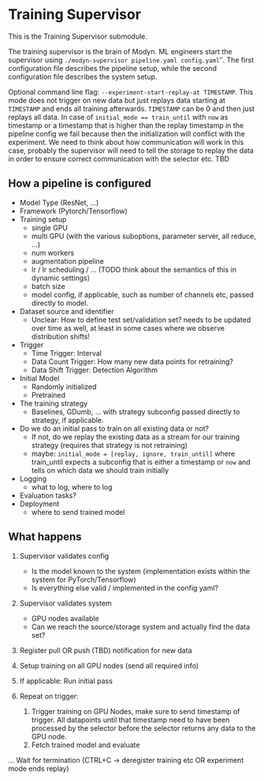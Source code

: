 # Training Supervisor

This is the Training Supervisor submodule. 

The training supervisor is the brain of Modyn. ML engineers start the supervisor using `./modyn-supervisor pipeline.yaml config.yaml`″.
The first configuration file describes the pipeline setup, while the second configuration file describes the system setup.

Optional command line flag: `--experiment-start-replay-at TIMESTAMP`.
This mode does not trigger on new data but just replays data starting at `TIMESTAMP` and ends all training afterwards.
`TIMESTAMP` can be 0 and then just replays all data.
In case of `initial_mode == train_until` with `now` as timestamp or a timestamp that is higher than the replay timestamp in the pipeline config we fail because then the initialization will conflict with the experiment.
We need to think about how communication will work in this case, probably the supervisor will need to tell the storage to replay the data in order to ensure correct communication with the selector etc. TBD

## How a pipeline is configured

- Model Type (ResNet, ...)
- Framework (Pytorch/Tensorflow)
- Training setup
    - single GPU
    - multi GPU (with the various suboptions, parameter server, all reduce, ...)
    - num workers
    - augmentation pipeline
    - lr / lr scheduling / ... (TODO think about the semantics of this in dynamic settings)
    - batch size
    - model config, if applicable, such as number of channels etc, passed directly to model.
- Dataset source and identifier
    - Unclear: How to define test set/validation set? needs to be updated over time as well, at least in some cases where we observe distribution shifts!
- Trigger
    - Time Trigger: Interval
    - Data Count Trigger: How many new data points for retraining?
    - Data Shift Trigger: Detection Algorithm
- Initial Model
    - Randomly initialized
    - Pretrained
- The training strategy 
    - Baselines, GDumb, ... with strategy subconfig passed directly to strategy, if applicable.
- Do we do an initial pass to train on all existing data or not?
    - If not, do we replay the existing data as a stream for our training strategy (requires that strategy is not retraining)
    - maybe: `initial_mode = [replay, ignore, train_until]` where train_until expects a subconfig that is either a timestamp or `now` and tells on which data we should train initially
- Logging
    - what to log, where to log
- Evaluation tasks?
- Deployment
    - where to send trained model

## What happens

1. Supervisor validates config
    - Is the model known to the system (implementation exists within the system for PyTorch/Tensorflow)
    - Is everything else valid / implemented in the config yaml?

2. Supervisor validates system
    - GPU nodes available
    - Can we reach the source/storage system and actually find the data set?

3. Register pull OR push (TBD) notification for new data

4. Setup training on all GPU nodes (send all required info)

5. If applicable: Run initial pass

6. Repeat on trigger:
    1. Trigger training on GPU Nodes, make sure to send timestamp of trigger. All datapoints until that timestamp need to have been processed by the selector before the selector returns any data to the GPU node.
    2. Fetch trained model and evaluate

... Wait for termination (CTRL+C -> deregister training etc OR experiment mode ends replay)